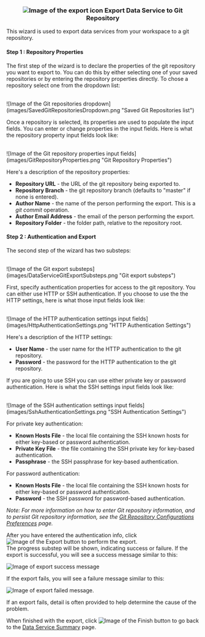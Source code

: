 ### <p style="text-align: center">![Image of the export icon](images/ExportIcon.png "Export Data Service to Git") Export Data Service to Git Repository</p>

This wizard is used to export data services from your workspace to a git repository. 

#### Step 1 : Repository Properties

The first step of the wizard is to declare the properties of the git repository you want to export to. You can do this by either selecting one of your saved repositories or by entering the repository properties directly. To chose a repository select one from the dropdown list:

<br />
![Image of the Git repositories dropdown](images/SavedGitRepositoriesDropdown.png "Saved Git Repositories list")

Once a repository is selected, its properties are used to populate the input fields.  You can enter or change properties in the input fields. Here is what the repository property input fields look like:

<br />
![Image of the Git repository properties input fields](images/GitRepositoryProperties.png "Git Repository Properties")
<br />

Here's a description of the repository properties: 

*   **Repository URL** - the URL of the git repository being exported to.
*   **Repository Branch** - the git repository branch (defaults to "master" if none is entered).
*   **Author Name** - the name of the person performing the export. This is a _git commit_ operation.
*   **Author Email Address** - the email of the person performing the export.
*   **Repository Folder** - the folder path, relative to the repository root.

#### Step 2 : Authentication and Export 

The second step of the wizard has two substeps:

<br />
![Image of the Git export substeps](images/DataServiceGitExportSubsteps.png "Git export substeps")
<br />

First, specify authentication properties for access to the git repository. You can either use HTTP or SSH authentication. If you choose to use the the HTTP settings, here is what those input fields look like:

<br />
![Image of the HTTP authentication settings input fields](images/HttpAuthenticationSettings.png "HTTP Authentication Settings")

Here's a description of the HTTP settings: 

*   **User Name** - the user name for the HTTP authentication to the git repository.
*   **Password** - the password for the HTTP authentication to the git repository.

If you are going to use SSH you can use either private key or password authentication. Here is what the SSH settings input fields look like:

<br />
![Image of the SSH authentication settings input fields](images/SshAuthenticationSettings.png "SSH Authentication Settings")

For private key authentication: 

*   **Known Hosts File** - the local file containing the SSH known hosts for either key-based or password authentication.
*   **Private Key File** - the file containing the SSH private key for key-based authentication.
*   **Passphrase** - the SSH passphrase for key-based authentication.

For password authentication: 

*   **Known Hosts File** - the local file containing the SSH known hosts for either key-based or password authentication.
*   **Password** - the SSH password for password-based authentication.

_Note: For more information on how to enter Git repository information, and to persist Git repository information, see the [Git Repository Configurations Preferences](git-settings-help.html) page._

After you have entered the authentication info, click ![Image of the Export button](images/ExportButton.png "Export Button") to perform the export.  
The progress substep will be shown, indicating success or failure.  If the export is successful, you will see a success message similar to this: 
<br />

![Image of export success message](images/DataServiceGitExportSuccess.png "Export success")

If the export fails, you will see a failure message similar to this:
<br />

![Image of export failed message](images/DataServiceGitExportFailed.png "Export Failed").

If an export fails, detail is often provided to help determine the cause of the problem.

When finished with the export, click ![Image of the Finish button](images/FinishButton.png "Finish Button") to go back to the [Data Service Summary](dataservices-summary-help.html) page.


